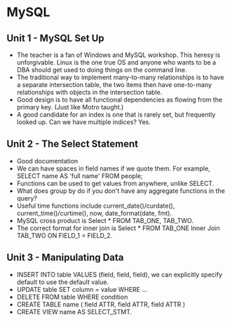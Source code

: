 # MySQL

## Unit 1 - MySQL Set Up
* The teacher is a fan of Windows and MySQL workshop. This
  heresy is unforgivable. Linux is the one true OS and anyone
  who wants to be a DBA should get used to doing things on
  the command line.
* The traditional way to implement many-to-many relationships
  is to have a separate intersection table, the two items then
  have one-to-many relationships with objects in the intersection
  table.
* Good design is to have all functional dependencies as flowing
  from the primary key. (Just like Motro taught.)
* A good candidate for an index is one that is rarely set, but
  frequently looked up. Can we have multiple indices? Yes.

## Unit 2 - The Select Statement
* Good documentation 
* We can have spaces in field names if we quote them. For example,
  SELECT name AS 'full name' FROM people;
* Functions can be used to get values from anywhere, unlike SELECT.
* What does group by do if you don't have any aggregate functions
  in the query?
* Useful time functions include current_date()/curdate(),
  current_time()/curtime(), now, date_format(date, fmt).
* MySQL cross product is Select * FROM TAB_ONE, TAB_TWO.
* The correct format for inner join is
  Select * FROM TAB_ONE Inner Join TAB_TWO ON FIELD_1 = FIELD_2.

## Unit 3 - Manipulating Data
* INSERT INTO table VALUES (field, field, field), we can explicitly
  specify default to use the default value.
* UPDATE table SET column = value WHERE ...
* DELETE FROM table WHERE condition
* CREATE TABLE name (
  field ATTR,
  field ATTR,
  field ATTR
  )
* CREATE VIEW name AS SELECT_STMT.
